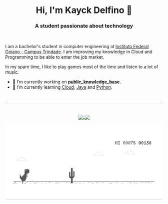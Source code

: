 <h1 align="center"> Hi, I'm Kayck Delfino 👋</h1>

<h3 align="center">A student passionate about technology</h3>

<br />

I am a bachelor's student in computer engineering at [Instituto Federal Goiano - Campus Trindade](https://www.ifgoiano.edu.br/home/index.php/trindade.html). I am improving my knowledge in Cloud and Programming to be able to enter the job market.

In my spare time, I like to play games most of the time and listen to a lot of music.

- 🔭 I’m currently working on **[public_knowledge_base](https://github.com/kayckdelfino/public_knowledge_base)**.
- 🌱 I’m currently learning [Cloud](https://github.com/kayckdelfino/public_knowledge_base/tree/main/Cloud), [Java](https://github.com/kayckdelfino/public_knowledge_base/tree/main/Java) and [Python](https://github.com/kayckdelfino/public_knowledge_base/tree/main/Python).

<br />

---

<br />
<div align="center">
    <a href="https://github.com/anuraghazra/github-readme-stats">
        <img height="180" align="center" src="https://github-readme-stats-sigma-five.vercel.app/api?username=kayckdelfino&show_icons=true&theme=dracula" style="max-width: 100%;">
    </a>
    <a href="https://github.com/anuraghazra/github-readme-stats">
        <img height="180" align="center" src="https://github-readme-stats-sigma-five.vercel.app/api/top-langs/?username=kayckdelfino&show_icons=true&theme=dracula&layout=donut" style="max-width: 100%;">
    </a>
</div>

<br />

<div align="center">
    <img height="240" src="dino.gif" style="max-width: 100%;">
</div>